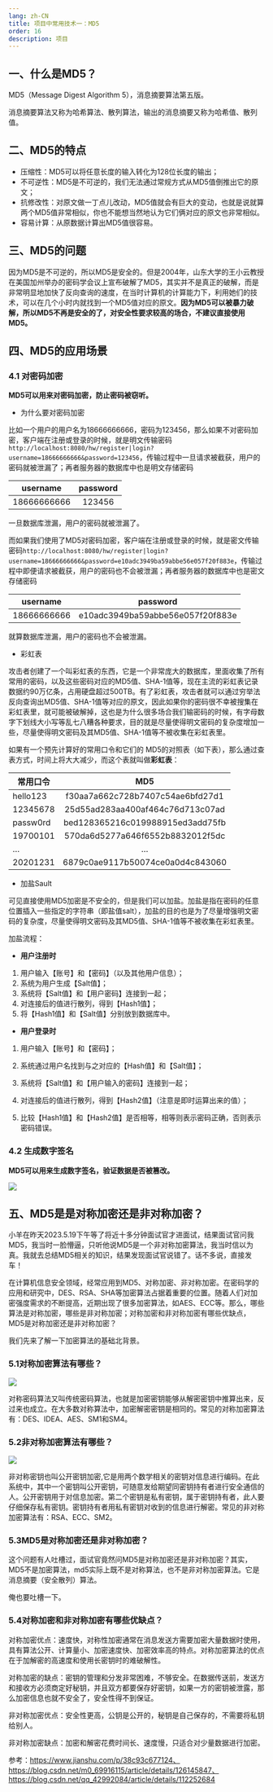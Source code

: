 ```yaml
---
lang: zh-CN
title: 项目中常用技术一：MD5
order: 16
description: 项目
---
```






## 一、什么是MD5？

MD5（Message Digest Algorithm 5），消息摘要算法第五版。

消息摘要算法又称为哈希算法、散列算法，输出的消息摘要又称为哈希值、散列值。

## 二、MD5的特点

- 压缩性：MD5可以将任意长度的输入转化为128位长度的输出；
- 不可逆性：MD5是不可逆的，我们无法通过常规方式从MD5值倒推出它的原文；
- 抗修改性：对原文做一丁点儿改动，MD5值就会有巨大的变动，也就是说就算两个MD5值非常相似，你也不能想当然地认为它们俩对应的原文也非常相似。
- 容易计算：从原数据计算出MD5值很容易。

## 三、MD5的问题

因为MD5是不可逆的，所以MD5是安全的。但是2004年，山东大学的王小云教授在美国加州举办的密码学会议上宣布破解了MD5，其实并不是真正的破解，而是非常明显地加快了反向查询的速度，在当时计算机的计算能力下，利用她们的技术，可以在几个小时内就找到一个MD5值对应的原文。**因为MD5可以被暴力破解，所以MD5不再是安全的了，对安全性要求较高的场合，不建议直接使用MD5。**

## 四、MD5的应用场景

### 4.1 对密码加密

**MD5可以用来对密码加密，防止密码被窃听。**

- 为什么要对密码加密

比如一个用户的用户名为18666666666，密码为123456，那么如果不对密码加密，客户端在注册或登录的时候，就是明文传输密码`http://localhost:8080/hw/register|login?username=18666666666&password=123456`，传输过程中一旦请求被截获，用户的密码就被泄漏了；再者服务器的数据库中也是明文存储密码

|  username   | password |
| :---------: | :------: |
| 18666666666 |  123456  |

一旦数据库泄漏，用户的密码就被泄漏了。

而如果我们使用了MD5对密码加密，客户端在注册或登录的时候，就是密文传输密码`http://localhost:8080/hw/register|login?username=18666666666&password=e10adc3949ba59abbe56e057f20f883e`，传输过程中即便请求被截获，用户的密码也不会被泄漏；再者服务器的数据库中也是密文存储密码

|  username   |             password             |
| :---------: | :------------------------------: |
| 18666666666 | e10adc3949ba59abbe56e057f20f883e |

就算数据库泄漏，用户的密码也不会被泄漏。

- 彩虹表

攻击者创建了一个叫彩虹表的东西，它是一个非常庞大的数据库，里面收集了所有常用的密码，以及这些密码对应的MD5值、SHA-1值等，现在主流的彩虹表记录数据约90万亿条，占用硬盘超过500TB。有了彩虹表，攻击者就可以通过穷举法反向查询出MD5值、SHA-1值等对应的原文，因此如果你的密码很不幸被搜集在彩虹表里，就可能被破解掉，这也是为什么很多场合我们输密码的时候，有字母数字下划线大小写等乱七八糟各种要求，目的就是尽量使得明文密码的复杂度增加一些，尽量使得明文密码及其MD5值、SHA-1值等不被收集在彩虹表里。

如果有一个预先计算好的常用口令和它们的 MD5的对照表（如下表），那么通过查表方式，时间上将大大减少，而这个表就叫做**彩虹表**：

| 常用口令 |               MD5                |
| -------- | :------------------------------: |
| hello123 | f30aa7a662c728b7407c54ae6bfd27d1 |
| 12345678 | 25d55ad283aa400af464c76d713c07ad |
| passw0rd | bed128365216c019988915ed3add75fb |
| 19700101 | 570da6d5277a646f6552b8832012f5dc |
| …        |                …                 |
| 20201231 | 6879c0ae9117b50074ce0a0d4c843060 |

- 加盐Sault

可见直接使用MD5加密是不安全的，但是我们可以加盐。加盐是指在密码的任意位置插入一些指定的字符串（即盐值salt），加盐的目的也是为了尽量增强明文密码的复杂度，尽量使得明文密码及其MD5值、SHA-1值等不被收集在彩虹表里。

加盐流程：

- **用户注册时**

1. 用户输入【账号】和【密码】（以及其他用户信息）；
2. 系统为用户生成【Salt值】；
3. 系统将【Salt值】和【用户密码】连接到一起；
4. 对连接后的值进行散列，得到【Hash1值】；
5. 将【Hash1值】和【Salt值】分别放到数据库中。

- **用户登录时**

1. 用户输入【账号】和【密码】；

2. 系统通过用户名找到与之对应的【Hash值】和【Salt值】；

3. 系统将【Salt值】和【用户输入的密码】连接到一起；

4. 对连接后的值进行散列，得到【Hash2值】（注意是即时运算出来的值）；

5. 比较【Hash1值】和【Hash2值】是否相等，相等则表示密码正确，否则表示密码错误。

   

### 4.2 生成数字签名

**MD5可以用来生成数字签名，验证数据是否被篡改。**

![](http://www.img.youngxy.top/Java/fig/MD5.webp)





## 五、MD5是是对称加密还是非对称加密？

小羊在昨天2023.5.19下午等了将近十多分钟面试官才进面试，结果面试官问我MD5，我当时一脸懵逼，只听他说MD5是一个非对称加密算法，我当时信以为真。我就去总结MD5相关的知识，结果发现面试官说错了。话不多说，直接发车！

在计算机信息安全领域，经常应用到MD5、对称加密、非对称加密。在密码学的应用和研究中，DES、RSA、SHA等加密算法占据着重要的位置。随着人们对加密强度需求的不断提高，近期出现了很多加密算法，如AES、ECC等。那么，哪些算法是对称加密，哪些是非对称加密；对称加密和非对称加密有哪些优缺点，MD5是对称加密还是非对称加密？

我们先来了解一下加密算法的基础北背景。

### 5.1对称加密算法有哪些？

![](http://www.img.youngxy.top/Java/fig/duichen.jpeg)

对称密码算法又叫传统密码算法，也就是加密密钥能够从解密密钥中推算出来，反过来也成立。在大多数对称算法中，加密解密密钥是相同的。常见的对称加密算法有：DES、IDEA、AES、SM1和SM4。

### 5.2非对称加密算法有哪些？

![](http://www.img.youngxy.top/Java/fig/feiduichen.jpeg)





非对称密钥也叫公开密钥加密,它是用两个数学相关的密钥对信息进行编码。在此系统中，其中一个密钥叫公开密钥，可随意发给期望同密钥持有者进行安全通信的人。公开密钥用于对信息加密。第二个密钥是私有密钥，属于密钥持有者，此人要仔细保存私有密钥。密钥持有者用私有密钥对收到的信息进行解密。常见的非对称加密算法有：RSA、ECC、SM2。

### 5.3MD5是对称加密还是非对称加密？

这个问题有人吐槽过，面试官竟然问MD5是对称加密还是非对称加密？其实，MD5不是加密算法，md5实际上既不是对称算法，也不是非对称加密算法。它是消息摘要（安全散列）算法。

俺也要吐槽一下。

### 5.4对称加密和非对称加密有哪些优缺点？

对称加密优点：速度快，对称性加密通常在消息发送方需要加密大量数据时使用，具有算法公开、计算量小、加密速度快、加密效率高的特点。对称加密算法的优点在于加解密的高速度和使用长密钥时的难破解性。

对称加密的缺点：密钥的管理和分发非常困难，不够安全。在数据传送前，发送方和接收方必须商定好秘钥，并且双方都要保存好密钥，如果一方的密钥被泄露，那么加密信息也就不安全了，安全性得不到保证。

非对称加密优点：安全性更高，公钥是公开的，秘钥是自己保存的，不需要将私钥给别人。 

非对称加密缺点：加密和解密花费时间长、速度慢，只适合对少量数据进行加密。


参考：https://www.jianshu.com/p/38c93c677124、https://blog.csdn.net/m0_69916115/article/details/126145847、https://blog.csdn.net/qq_42992084/article/details/112252684